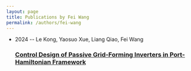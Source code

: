```yaml
---
layout: page
title: Publications by Fei Wang
permalink: /authors/fei-wang
---
```


<ul class="post-list">
<li><span class='post-meta'>2024 -- Le Kong, Yaosuo Xue, Liang Qiao, Fei Wang</span><h3><a class='post-link' href="{{ site.baseurl }}/control-design-of-passive-grid-forming-inverters-in-port-hamiltonian-framework">Control Design of Passive Grid-Forming Inverters in Port-Hamiltonian Framework</a></h3></li>

</ul>
